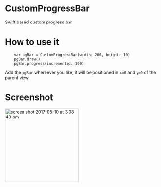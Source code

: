 # CustomProgressBar
Swift based custom progress bar

# How to use it
        var pgBar = CustomProgressBar(width: 200, height: 10)
        pgBar.draw()
        pgBar.progress(incremented: 190)
        
Add the `pgBar` whereever you like, it will be positioned in `x=0` and `y=0` of the parent view.

# Screenshot

<img width="240" alt="screen shot 2017-05-10 at 3 08 43 pm" src="https://cloud.githubusercontent.com/assets/137799/25924170/3285c1f4-3596-11e7-9fd1-57d6d3d1730c.png">
